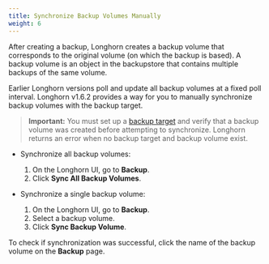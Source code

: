 ```yaml
---
title: Synchronize Backup Volumes Manually
weight: 6
---
```


After creating a backup, Longhorn creates a backup volume that corresponds to the original volume (on which the backup is based). A backup volume is an object in the backupstore that contains multiple backups of the same volume.

Earlier Longhorn versions poll and update all backup volumes at a fixed poll interval. Longhorn v1.6.2 provides a way for you to manually synchronize backup volumes with the backup target.

> **Important:** You must set up a [backup target](../set-backup-target) and verify that a backup volume was created before attempting to synchronize. Longhorn returns an error when no backup target and backup volume exist.

- Synchronize all backup volumes:
  1. On the Longhorn UI, go to **Backup**.
  1. Click **Sync All Backup Volumes**.

- Synchronize a single backup volume:
  1. On the Longhorn UI, go to **Backup**.
  1. Select a backup volume.
  1. Click **Sync Backup Volume**.

To check if synchronization was successful, click the name of the backup volume on the **Backup** page.

